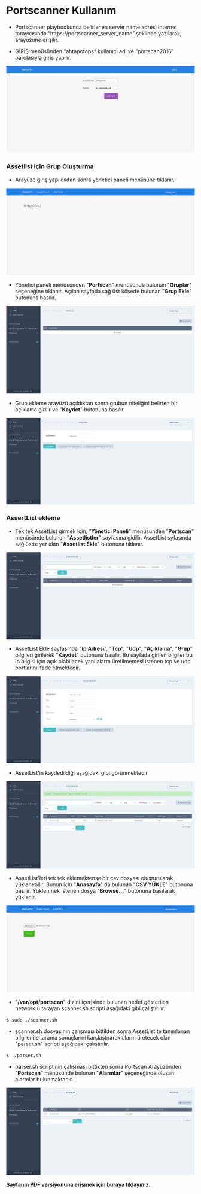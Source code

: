 # Portscanner Kullanım


* Portscanner playbookunda belirlenen server name adresi internet tarayıcısında “https://portscanner_server_name” şeklinde yazılarak, arayüzüne erişilir.

* GİRİŞ menüsünden “ahtapotops” kullanıcı adı ve “portscan2016” parolasıyla giriş yapılır.

![Porscanner](../img/portscanner01.png)

### Assetlist için Grup Oluşturma
* Arayüze giriş yapıldıktan sonra yönetici paneli menüsüne tıklanır.

![Porscanner](../img/portscanner02.png)

* Yönetici paneli menüsünden "**Portscan**" menüsünde bulunan "**Gruplar**" seçeneğine tıklanır. Açılan sayfada sağ üst köşede bulunan "**Grup Ekle**" butonuna basılır.

![Porscanner](../img/portscanner03.png)

* Grup ekleme arayüzü açıldıktan sonra grubun niteliğini belirten bir açıklama girilir ve "**Kaydet**" butonuna basılır.


![Porscanner](../img/portscanner04.png)

### AssertList ekleme

* Tek tek AssetList girmek için, “**Yönetici Paneli**” menüsünden "**Portscan**" menüsünde bulunan "**Assetlistler**" sayfasına gidilir. AssetList syfasında sağ üstte yer alan "**Assetlist Ekle**" butonuna tıklanır.

![Porscanner](../img/portscanner05.png)

* AssetList Ekle sayfasında "**Ip Adresi**", "**Tcp**", "**Udp**", "**Açıklama**", "**Grup**" bilgileri girilerek "**Kaydet**" butonuna basılır. Bu sayfada girilen bilgiler bu ip bilgisi için açık olabilecek yani alarm üretilmemesi istenen tcp ve udp portlarını ifade etmektedir. 

![Porscanner](../img/portscanner06.png)

* AssetList'in kaydedildiği aşağıdaki gibi görünmektedir.

![Porscanner](../img/portscanner07.png)

* AssetList'leri tek tek eklemektense bir csv dosyası oluşturularak yüklenebilir. Bunun için "**Anasayfa**" da bulunan "**CSV YÜKLE**" butonuna basılır. Yüklenmek istenen dosya "**Browse...**" butonuna basılarak yüklenir.

![Porscanner](../img/portscanner08.png)

* "**/var/opt/portscan**" dizini içerisinde bulunan hedef gösterilen network'ü tarayan scanner.sh scripti aşağıdaki gibi çalıştırılır. 

```
$ sudo ./scanner.sh
```

* scanner.sh dosyasının çalışması bittikten sonra AssetList te tanımlanan bilgiler ile tarama sonuçlarını karşlaştırarak alarm üretecek olan "parser.sh" scripti aşağıdaki çalıştırılır.

```
$ ./parser.sh
```

* parser.sh scriptinin çalışması bittikten sonra Portscan Arayüzünden "**Portscan**" menüsünde bulunan "**Alarmlar**" seçeneğinde oluşan alarmlar bulunmaktadır.

![Porscanner](../img/portscanner09.png)

**Sayfanın PDF versiyonuna erişmek için [buraya](portscan-kullanim.pdf) tıklayınız.**



